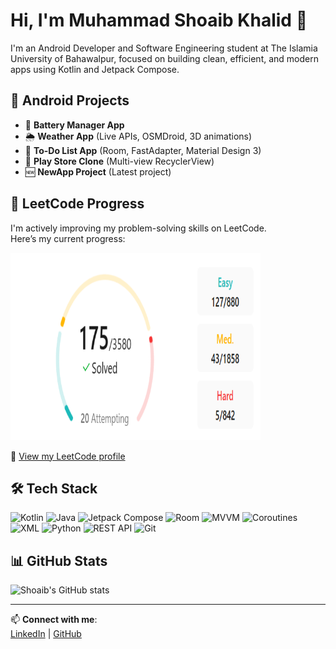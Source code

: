 # Hi, I'm Muhammad Shoaib Khalid 👋

I'm an Android Developer and Software Engineering student at The Islamia University of Bahawalpur, focused on building clean, efficient, and modern apps using Kotlin and Jetpack Compose.

## 💼 Android Projects
- 🔋 **Battery Manager App**
- 🌦️ **Weather App** (Live APIs, OSMDroid, 3D animations) 
- 📝 **To-Do List App** (Room, FastAdapter, Material Design 3)
- 🛒 **Play Store Clone** (Multi-view RecyclerView)
- 🆕 **NewApp Project** (Latest project)

## 🧠 LeetCode Progress

I'm actively improving my problem-solving skills on LeetCode.  
Here’s my current progress:

<img src="./leetcode_light.png" alt="LeetCode Stats" width="400" height="300"/>



📘 [View my LeetCode profile](https://leetcode.com/shoaibkhalid65)

## 🛠 Tech Stack
![Kotlin](https://img.shields.io/badge/Kotlin-0095D5?style=flat&logo=kotlin&logoColor=white)
![Java](https://img.shields.io/badge/Java-007396?style=flat&logo=java&logoColor=white)
![Jetpack Compose](https://img.shields.io/badge/Jetpack%20Compose-4285F4?style=flat&logo=android&logoColor=white)
![Room](https://img.shields.io/badge/Room-6C3483?style=flat&logo=sqlite&logoColor=white)
![MVVM](https://img.shields.io/badge/MVVM-Architecture-brightgreen)
![Coroutines](https://img.shields.io/badge/Coroutines-3ddc84?style=flat&logo=kotlin&logoColor=white)
![XML](https://img.shields.io/badge/XML-FF6600?style=flat&logo=xml&logoColor=white)
![Python](https://img.shields.io/badge/Python-3776AB?style=flat&logo=python&logoColor=white)
![REST API](https://img.shields.io/badge/REST%20API-FF6F00?style=flat&logo=api&logoColor=white)
![Git](https://img.shields.io/badge/Git-F05032?style=flat&logo=git&logoColor=white)

## 📊 GitHub Stats

![Shoaib's GitHub stats](https://github-readme-stats.vercel.app/api?username=shoaibkhalid65&show_icons=true&theme=tokyonight)

---

📫 **Connect with me**:  
[LinkedIn](https://linkedin.com/in/shoaibkhalid65) | [GitHub](https://github.com/shoaibkhalid65)


